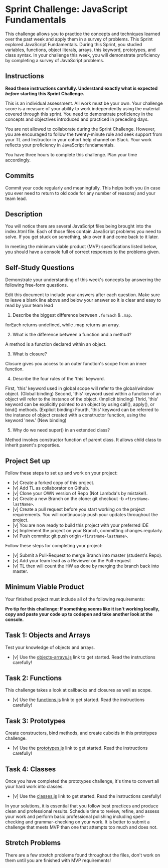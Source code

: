 # Sprint Challenge: JavaScript Fundamentals

This challenge allows you to practice the concepts and techniques learned over the past week and apply them in a survey of problems. This Sprint explored JavaScript Fundamentals. During this Sprint, you studied variables, functions, object literals, arrays, this keyword, prototypes, and class syntax. In your challenge this week, you will demonstrate proficiency by completing a survey of JavaScript problems.

## Instructions

**Read these instructions carefully. Understand exactly what is expected _before_ starting this Sprint Challenge.**

This is an individual assessment. All work must be your own. Your challenge score is a measure of your ability to work independently using the material covered through this sprint. You need to demonstrate proficiency in the concepts and objectives introduced and practiced in preceding days.

You are not allowed to collaborate during the Sprint Challenge. However, you are encouraged to follow the twenty-minute rule and seek support from your TL and Instructor in your cohort help channel on Slack. Your work reflects your proficiency in JavaScript fundamentals.

You have three hours to complete this challenge. Plan your time accordingly.

## Commits

Commit your code regularly and meaningfully. This helps both you (in case you ever need to return to old code for any number of reasons) and your team lead.

## Description

You will notice there are several JavaScript files being brought into the index.html file.  Each of those files contain JavaScript problems you need to solve.  If you get stuck on something, skip over it and come back to it later.

In meeting the minimum viable product (MVP) specifications listed below, you should have a console full of correct responses to the problems given.

## Self-Study Questions

Demonstrate your understanding of this week's concepts by answering the following free-form questions.

Edit this document to include your answers after each question. Make sure to leave a blank line above and below your answer so it is clear and easy to read by your team lead

1. Describe the biggest difference between `.forEach` & `.map`.

forEach returns undefined, while .map returns an array.

2. What is the difference between a function and a method?

A method is a function declared within an object.

3. What is closure?

Closure gives you access to an outer function's scope from an inner function.

4. Describe the four rules of the 'this' keyword.

First, 'this' keyword used in global scope will refer to the global/window object. (Global binding)
Second, 'this' keyword used within a function of an object will refer to the instance of the object. (Implicit binding)
Thrid, 'this' keyword can be explicitly pointed to an object by using call(), apply(), or bind() methods. (Explicit binding)
Fourth, 'this' keyword can be referred to the instance of object created with a constructor function, using the keyword 'new.' (New binding)

5. Why do we need super() in an extended class?

Method invokes constructor function of parent class. It allows child class to inherit parent's properties.

## Project Set up

Follow these steps to set up and work on your project:

- [v] Create a forked copy of this project.
- [v] Add TL as collaborator on Github.
- [v] Clone your OWN version of Repo (Not Lambda's by mistake!).
- [v] Create a new Branch on the clone: git checkout -b `<firstName-lastName>`.
- [v] Create a pull request before you start working on the project requirements.  You will continuously push your updates throughout the project.
- [v] You are now ready to build this project with your preferred IDE
- [v] Implement the project on your Branch, committing changes regularly.
- [v] Push commits: git push origin `<firstName-lastName>`.

Follow these steps for completing your project:

- [v] Submit a Pull-Request to merge <firstName-lastName> Branch into master (student's  Repo).
- [v] Add your team lead as a Reviewer on the Pull-request
- [v] TL then will count the HW as done by  merging the branch back into master.


## Minimum Viable Product

Your finished project must include all of the following requirements:

**Pro tip for this challenge: If something seems like it isn't working locally, copy and paste your code up to codepen and take another look at the console.**

## Task 1: Objects and Arrays
Test your knowledge of objects and arrays. 
* [v] Use the [objects-arrays.js](challenges/objects-arrays.js) link to get started.  Read the instructions carefully!

## Task 2: Functions
This challenge takes a look at callbacks and closures as well as scope. 
* [v] Use the [functions.js](challenges/functions.js) link to get started. Read the instructions carefully!

## Task 3: Prototypes
Create constructors, bind methods, and create cuboids in this prototypes challenge.
* [v] Use the [prototypes.js](challenges/prototypes.js) link to get started. Read the instructions carefully!

## Task 4: Classes
Once you have completed the prototypes challenge, it's time to convert all your hard work into classes.
* [v] Use the [classes.js](challenges/classes.js) link to get started. Read the instructions carefully!

In your solutions, it is essential that you follow best practices and produce clean and professional results. Schedule time to review, refine, and assess your work and perform basic professional polishing including spell-checking and grammar-checking on your work. It is better to submit a challenge that meets MVP than one that attempts too much and does not.

## Stretch Problems

There are a few stretch problems found throughout the files, don't work on them until you are finished with MVP requirements!
